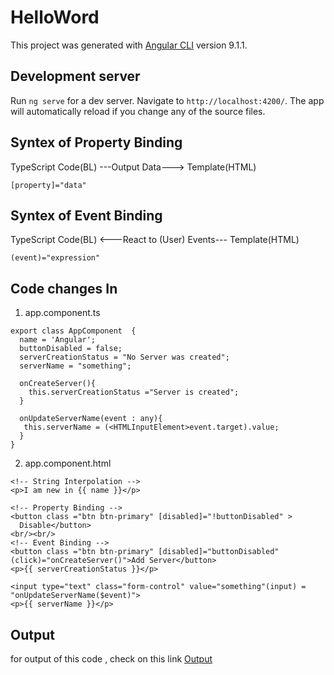 # HelloWord

This project was generated with [Angular CLI](https://github.com/angular/angular-cli) version 9.1.1.

## Development server

Run `ng serve` for a dev server. Navigate to `http://localhost:4200/`. The app will automatically reload if you change any of the source files.

## Syntex of Property Binding

TypeScript Code(BL) ---Output Data---> Template(HTML)

`[property]="data"`

## Syntex of Event Binding

TypeScript Code(BL) <---React to (User) Events--- Template(HTML)

`(event)="expression"`

## Code changes In
1) app.component.ts
```   
export class AppComponent  {
  name = 'Angular';
  buttonDisabled = false;
  serverCreationStatus = "No Server was created";
  serverName = "something";
  
  onCreateServer(){
    this.serverCreationStatus ="Server is created";
  }
  
  onUpdateServerName(event : any){
   this.serverName = (<HTMLInputElement>event.target).value;
  }
}
```
2) app.component.html
```
<!-- String Interpolation -->
<p>I am new in {{ name }}</p>

<!-- Property Binding -->
<button class ="btn btn-primary" [disabled]="!buttonDisabled" >
  Disable</button>
<br/><br/>
<!-- Event Binding -->
<button class ="btn btn-primary" [disabled]="buttonDisabled" (click)="onCreateServer()">Add Server</button>
<p>{{ serverCreationStatus }}</p>

<input type="text" class="form-control" value="something"(input) = "onUpdateServerName($event)">
<p>{{ serverName }}</p>
 ```
 ## Output
 
 for output of this code , check on this link
 [Output](https://stackblitz.com/edit/propertyeventbinding)
